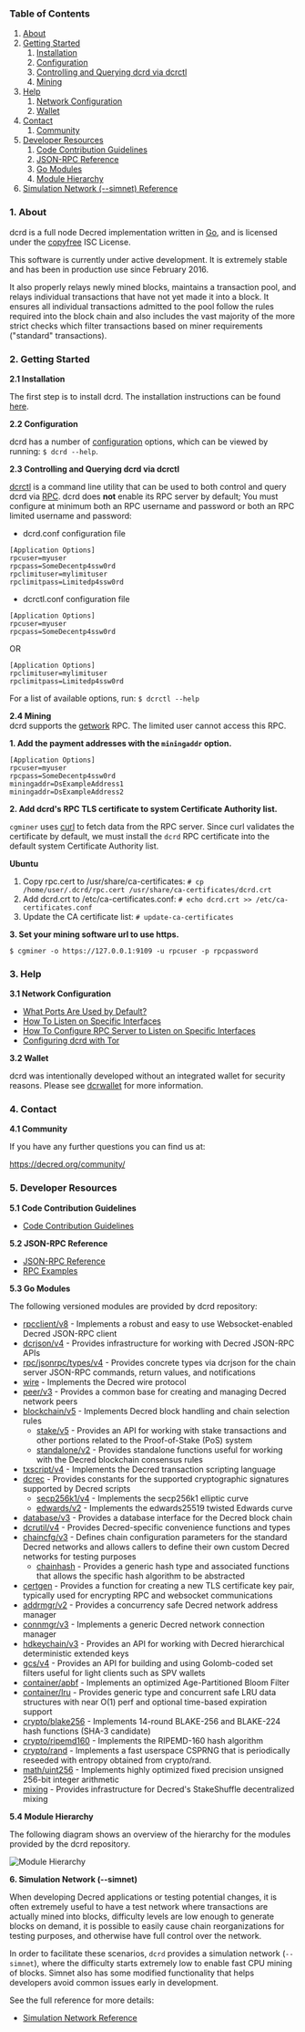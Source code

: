 ### Table of Contents
1. [About](#About)
2. [Getting Started](#GettingStarted)
    1. [Installation](#Installation)
    2. [Configuration](#Configuration)
    3. [Controlling and Querying dcrd via dcrctl](#DcrctlConfig)
    4. [Mining](#Mining)
3. [Help](#Help)
    1. [Network Configuration](#NetworkConfig)
    2. [Wallet](#Wallet)
4. [Contact](#Contact)
    1. [Community](#ContactCommunity)
5. [Developer Resources](#DeveloperResources)
    1. [Code Contribution Guidelines](#ContributionGuidelines)
    2. [JSON-RPC Reference](#JSONRPCReference)
    3. [Go Modules](#GoModules)
    4. [Module Hierarchy](#ModuleHierarchy)
6. [Simulation Network (--simnet) Reference](#SimnetReference)

<a name="About" />

### 1. About

dcrd is a full node Decred implementation written in [Go](https://golang.org),
and is licensed under the [copyfree](http://www.copyfree.org) ISC License.

This software is currently under active development.  It is extremely stable and
has been in production use since February 2016.

It also properly relays newly mined blocks, maintains a transaction pool, and
relays individual transactions that have not yet made it into a block.  It
ensures all individual transactions admitted to the pool follow the rules
required into the block chain and also includes the vast majority of the more
strict checks which filter transactions based on miner requirements ("standard"
transactions).

<a name="GettingStarted" />

### 2. Getting Started

<a name="Installation" />

**2.1 Installation**<br />

The first step is to install dcrd.  The installation instructions can be found
[here](https://github.com/leedeternal/dcrd/tree/master/README.md#Installation).

<a name="Configuration" />

**2.2 Configuration**<br />

dcrd has a number of [configuration](https://pkg.go.dev/github.com/leedeternal/dcrd)
options, which can be viewed by running: `$ dcrd --help`.

<a name="DcrctlConfig" />

**2.3 Controlling and Querying dcrd via dcrctl**<br />

[dcrctl](https://github.com/leedeternal/dcrctl) is a command line utility that can be
used to both control and query dcrd via
[RPC](https://www.wikipedia.org/wiki/Remote_procedure_call).  dcrd does **not**
enable its RPC server by default; You must configure at minimum both an RPC
username and password or both an RPC limited username and password:

* dcrd.conf configuration file
```
[Application Options]
rpcuser=myuser
rpcpass=SomeDecentp4ssw0rd
rpclimituser=mylimituser
rpclimitpass=Limitedp4ssw0rd
```
* dcrctl.conf configuration file
```
[Application Options]
rpcuser=myuser
rpcpass=SomeDecentp4ssw0rd
```
OR
```
[Application Options]
rpclimituser=mylimituser
rpclimitpass=Limitedp4ssw0rd
```
For a list of available options, run: `$ dcrctl --help`

<a name="Mining" />

**2.4 Mining**<br />
dcrd supports the [getwork](https://github.com/leedeternal/dcrd/tree/master/docs/json_rpc_api.mediawiki#getwork)
RPC.  The limited user cannot access this RPC.<br />

**1. Add the payment addresses with the `miningaddr` option.**<br />

```
[Application Options]
rpcuser=myuser
rpcpass=SomeDecentp4ssw0rd
miningaddr=DsExampleAddress1
miningaddr=DsExampleAddress2
```

**2. Add dcrd's RPC TLS certificate to system Certificate Authority list.**<br />

`cgminer` uses [curl](https://curl.haxx.se/) to fetch data from the RPC server.
Since curl validates the certificate by default, we must install the `dcrd` RPC
certificate into the default system Certificate Authority list.

**Ubuntu**<br />

1. Copy rpc.cert to /usr/share/ca-certificates: `# cp /home/user/.dcrd/rpc.cert /usr/share/ca-certificates/dcrd.crt`<br />
2. Add dcrd.crt to /etc/ca-certificates.conf: `# echo dcrd.crt >> /etc/ca-certificates.conf`<br />
3. Update the CA certificate list: `# update-ca-certificates`<br />

**3. Set your mining software url to use https.**<br />

`$ cgminer -o https://127.0.0.1:9109 -u rpcuser -p rpcpassword`

<a name="Help" />

### 3. Help

<a name="NetworkConfig" />

**3.1 Network Configuration**<br />
* [What Ports Are Used by Default?](https://github.com/leedeternal/dcrd/tree/master/docs/default_ports.md)
* [How To Listen on Specific Interfaces](https://github.com/leedeternal/dcrd/tree/master/docs/configure_peer_server_listen_interfaces.md)
* [How To Configure RPC Server to Listen on Specific Interfaces](https://github.com/leedeternal/dcrd/tree/master/docs/configure_rpc_server_listen_interfaces.md)
* [Configuring dcrd with Tor](https://github.com/leedeternal/dcrd/tree/master/docs/configuring_tor.md)

<a name="Wallet" />

**3.2 Wallet**<br />

dcrd was intentionally developed without an integrated wallet for security
reasons.  Please see [dcrwallet](https://github.com/leedeternal/dcrwallet) for more
information.

<a name="Contact" />

### 4. Contact

<a name="ContactCommunity" />

**4.1 Community**<br />

If you have any further questions you can find us at:

https://decred.org/community/

<a name="DeveloperResources" />

### 5. Developer Resources

<a name="ContributionGuidelines" />

**5.1 Code Contribution Guidelines**

* [Code Contribution Guidelines](https://github.com/leedeternal/dcrd/tree/master/docs/code_contribution_guidelines.md)

<a name="JSONRPCReference" />

**5.2 JSON-RPC Reference**

* [JSON-RPC Reference](https://github.com/leedeternal/dcrd/tree/master/docs/json_rpc_api.mediawiki)
* [RPC Examples](https://github.com/leedeternal/dcrd/tree/master/docs/json_rpc_api.mediawiki#8-example-code)

<a name="GoModules" />

**5.3 Go Modules**

The following versioned modules are provided by dcrd repository:

* [rpcclient/v8](https://github.com/leedeternal/dcrd/tree/master/rpcclient) - Implements
  a robust and easy to use Websocket-enabled Decred JSON-RPC client
* [dcrjson/v4](https://github.com/leedeternal/dcrd/tree/master/dcrjson) - Provides
  infrastructure for working with Decred JSON-RPC APIs
* [rpc/jsonrpc/types/v4](https://github.com/leedeternal/dcrd/tree/master/rpc/jsonrpc/types) -
  Provides concrete types via dcrjson for the chain server JSON-RPC commands,
  return values, and notifications
* [wire](https://github.com/leedeternal/dcrd/tree/master/wire) - Implements the
  Decred wire protocol
* [peer/v3](https://github.com/leedeternal/dcrd/tree/master/peer) - Provides a common
  base for creating and managing Decred network peers
* [blockchain/v5](https://github.com/leedeternal/dcrd/tree/master/blockchain) -
  Implements Decred block handling and chain selection rules
  * [stake/v5](https://github.com/leedeternal/dcrd/tree/master/blockchain/stake) -
    Provides an API for working with stake transactions and other portions
    related to the Proof-of-Stake (PoS) system
  * [standalone/v2](https://github.com/leedeternal/dcrd/tree/master/blockchain/standalone) -
    Provides standalone functions useful for working with the Decred blockchain
    consensus rules
* [txscript/v4](https://github.com/leedeternal/dcrd/tree/master/txscript) -
  Implements the Decred transaction scripting language
* [dcrec](https://github.com/leedeternal/dcrd/tree/master/dcrec) - Provides constants
  for the supported cryptographic signatures supported by Decred scripts
  * [secp256k1/v4](https://github.com/leedeternal/dcrd/tree/master/dcrec/secp256k1) -
    Implements the secp256k1 elliptic curve
  * [edwards/v2](https://github.com/leedeternal/dcrd/tree/master/dcrec/edwards) -
    Implements the edwards25519 twisted Edwards curve
* [database/v3](https://github.com/leedeternal/dcrd/tree/master/database) -
  Provides a database interface for the Decred block chain
* [dcrutil/v4](https://github.com/leedeternal/dcrd/tree/master/dcrutil) - Provides
  Decred-specific convenience functions and types
* [chaincfg/v3](https://github.com/leedeternal/dcrd/tree/master/chaincfg) - Defines
  chain configuration parameters for the standard Decred networks and allows
  callers to define their own custom Decred networks for testing purposes
  * [chainhash](https://github.com/leedeternal/dcrd/tree/master/chaincfg/chainhash) -
    Provides a generic hash type and associated functions that allows the
    specific hash algorithm to be abstracted
* [certgen](https://github.com/leedeternal/dcrd/tree/master/certgen) - Provides a
  function for creating a new TLS certificate key pair, typically used for
  encrypting RPC and websocket communications
* [addrmgr/v2](https://github.com/leedeternal/dcrd/tree/master/addrmgr) - Provides a
  concurrency safe Decred network address manager
* [connmgr/v3](https://github.com/leedeternal/dcrd/tree/master/connmgr) - Implements
  a generic Decred network connection manager
* [hdkeychain/v3](https://github.com/leedeternal/dcrd/tree/master/hdkeychain) -
  Provides an API for working with  Decred hierarchical deterministic extended
  keys
* [gcs/v4](https://github.com/leedeternal/dcrd/tree/master/gcs) - Provides an API for
  building and using Golomb-coded set filters useful for light clients such as
  SPV wallets
* [container/apbf](https://github.com/leedeternal/dcrd/tree/master/container/apbf) -
  Implements an optimized Age-Partitioned Bloom Filter
* [container/lru](https://github.com/leedeternal/dcrd/tree/master/container/lru) -
  Provides generic type and concurrent safe LRU data structures with near O(1)
  perf and optional time-based expiration support
* [crypto/blake256](https://github.com/leedeternal/dcrd/tree/master/crypto/blake256) -
  Implements 14-round BLAKE-256 and BLAKE-224 hash functions (SHA-3 candidate)
* [crypto/ripemd160](https://github.com/leedeternal/dcrd/tree/master/crypto/ripemd160) -
   Implements the RIPEMD-160 hash algorithm
* [crypto/rand](https://github.com/leedeternal/dcrd/tree/master/crypto/rand) -
  Implements a fast userspace CSPRNG that is periodically reseeded with entropy
  obtained from crypto/rand.
* [math/uint256](https://github.com/leedeternal/dcrd/tree/master/math/uint256) -
  Implements highly optimized fixed precision unsigned 256-bit integer
  arithmetic
* [mixing](https://github.com/leedeternal/dcrd/tree/master/mixing) - Provides
  infrastructure for Decred's StakeShuffle decentralized mixing

<a name="ModuleHierarchy" />

**5.4 Module Hierarchy**

The following diagram shows an overview of the hierarchy for the modules
provided by the dcrd repository.

![Module Hierarchy](./assets/module_hierarchy.svg)

<a name="SimnetReference" />

**6. Simulation Network (--simnet)**

When developing Decred applications or testing potential changes, it is often
extremely useful to have a test network where transactions are actually mined
into blocks, difficulty levels are low enough to generate blocks on demand, it
is possible to easily cause chain reorganizations for testing purposes, and
otherwise have full control over the network.

In order to facilitate these scenarios, `dcrd` provides a simulation network
(`--simnet`), where the difficulty starts extremely low to enable fast CPU
mining of blocks.  Simnet also has some modified functionality that helps
developers avoid common issues early in development.

See the full reference for more details:

* [Simulation Network Reference](https://github.com/leedeternal/dcrd/tree/master/docs/simnet_environment.mediawiki)
